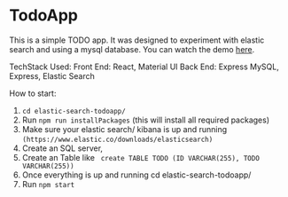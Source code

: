 # TodoApp

This is a simple TODO app. It was designed to experiment with elastic search and using a mysql database.
You can watch the demo  [here](https://drive.google.com/file/d/1zd1Ex3baUIdM5XYLua2xQGOlRVeQCEq4/view?usp=sharing).

TechStack Used:
Front End: React, Material UI
Back End: Express MySQL, Express, Elastic Search

How to start:

1. ```cd elastic-search-todoapp/```
2. Run ```npm run installPackages``` (this will install all required packages)
3. Make sure your elastic search/ kibana is up and running
   ```(https://www.elastic.co/downloads/elasticsearch)```
4. Create an SQL server,
5. Create an Table like ``` create TABLE TODO (ID VARCHAR(255), TODO VARCHAR(255))```
6. Once everything is up and running cd elastic-search-todoapp/
7. Run ```npm start```
